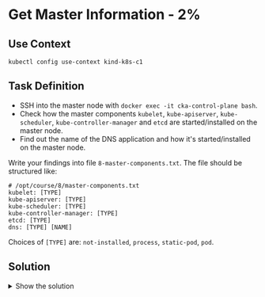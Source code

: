 # Get Master Information - 2%

## Use Context

```shell
kubectl config use-context kind-k8s-c1
```

## Task Definition

- SSH into the master node with `docker exec -it cka-control-plane bash`.
- Check how the master components `kubelet`, `kube-apiserver`, `kube-scheduler`, `kube-controller-manager` and `etcd` are started/installed on the master node.
- Find out the name of the DNS application and how it's started/installed on the master node.

Write your findings into file `8-master-components.txt`. The file should be structured like:

```shell
# /opt/course/8/master-components.txt
kubelet: [TYPE]
kube-apiserver: [TYPE]
kube-scheduler: [TYPE]
kube-controller-manager: [TYPE]
etcd: [TYPE]
dns: [TYPE] [NAME]
```

Choices of `[TYPE]` are: `not-installed`, `process`, `static-pod`, `pod`.

## Solution

<details>
  <summary>Show the solution</summary>

### Connect to cka-control-plane and get kubelet processes

```shell
docker exec -it k8s-c1-control-plane bash
root@k8s-c1-control-plane:/# 
```

```shell
ps aux | grep kubelet
root         567  3.5  3.5 1517664 287392 ?      Ssl  16:05   2:30 kube-apiserver --advertise-address=172.18.0.3 --allow-privileged=true --authorization-mode=Node,RBAC --client-ca-file=/etc/kubernetes/pki/ca.crt --enable-admission-plugins=NodeRestriction --enable-bootstrap-token-auth=true --etcd-cafile=/etc/kubernetes/pki/etcd/ca.crt --etcd-certfile=/etc/kubernetes/pki/apiserver-etcd-client.crt --etcd-keyfile=/etc/kubernetes/pki/apiserver-etcd-client.key --etcd-servers=https://127.0.0.1:2379 --kubelet-client-certificate=/etc/kubernetes/pki/apiserver-kubelet-client.crt --kubelet-client-key=/etc/kubernetes/pki/apiserver-kubelet-client.key --kubelet-preferred-address-types=InternalIP,ExternalIP,Hostname --proxy-client-cert-file=/etc/kubernetes/pki/front-proxy-client.crt --proxy-client-key-file=/etc/kubernetes/pki/front-proxy-client.key --requestheader-allowed-names=front-proxy-client --requestheader-client-ca-file=/etc/kubernetes/pki/front-proxy-ca.crt --requestheader-extra-headers-prefix=X-Remote-Extra- --requestheader-group-headers=X-Remote-Group --requestheader-username-headers=X-Remote-User --runtime-config= --secure-port=6443 --service-account-issuer=https://kubernetes.default.svc.cluster.local --service-account-key-file=/etc/kubernetes/pki/sa.pub --service-account-signing-key-file=/etc/kubernetes/pki/sa.key --service-cluster-ip-range=10.96.0.0/16 --tls-cert-file=/etc/kubernetes/pki/apiserver.crt --tls-private-key-file=/etc/kubernetes/pki/apiserver.key
root         741  1.4  1.2 2998988 98416 ?       Ssl  16:05   1:01 /usr/bin/kubelet --bootstrap-kubeconfig=/etc/kubernetes/bootstrap-kubelet.conf --kubeconfig=/etc/kubernetes/kubelet.conf --config=/var/lib/kubelet/config.yaml --container-runtime-endpoint=unix:///run/containerd/containerd.sock --node-ip=172.18.0.3 --node-labels= --pod-infra-container-image=registry.k8s.io/pause:3.9 --provider-id=kind://docker/k8s-c1/k8s-c1-control-plane --runtime-cgroups=/system.slice/containerd.service
root       29119  0.0  0.0   3240  1772 pts/1    S+   17:17   0:00 grep kubelet
```

Check which components are controlled via `systemd` looking at `/etc/systemd/system` directory:

```shell
root@k8s-c1-control-plane:/# find /etc/systemd/system/ | grep kube
/etc/systemd/system/10-kubeadm.conf
/etc/systemd/system/multi-user.target.wants/kubelet.service
/etc/systemd/system/kubelet.service
/etc/systemd/system/kubelet.slice
/etc/systemd/system/kubelet.service.d
/etc/systemd/system/kubelet.service.d/10-kubeadm.conf
/etc/systemd/system/kubelet.service.d/11-kind.conf
root@k8s-c1-control-plane:/#
```

```shell
root@k8s-c1-control-plane:/# find /etc/systemd/system/ | grep etcd
```

This shows `kubelet` is controlled via `systemd`, but no other service named kube nor etcd. It seems that this cluster has been setup using `kubeadm`, so we check in the default manifests directory:

```shell
root@k8s-c1-control-plane:/# find /etc/kubernetes/manifests/
/etc/kubernetes/manifests/
/etc/kubernetes/manifests/kube-scheduler.yaml
/etc/kubernetes/manifests/etcd.yaml
/etc/kubernetes/manifests/kube-apiserver.yaml
/etc/kubernetes/manifests/kube-controller-manager.yaml
root@k8s-c1-control-plane:/#
```

Let's check all `Pods` running on in the `kube-system` namespace on the master node:

```shell
root@k8s-c1-control-plane:/# kubectl -n kube-system get pod -o wide | grep control-plane
calico-node-xb7vz                              1/1     Running   0          74m   172.18.0.3   k8s-c1-control-plane   <none>           <none>
coredns-76f75df574-qtrrz                       1/1     Running   0          74m   10.244.0.2   k8s-c1-control-plane   <none>           <none>
coredns-76f75df574-xp5kr                       1/1     Running   0          74m   10.244.0.3   k8s-c1-control-plane   <none>           <none>
etcd-k8s-c1-control-plane                      1/1     Running   0          74m   172.18.0.3   k8s-c1-control-plane   <none>           <none>
kindnet-7pl7v                                  1/1     Running   0          74m   172.18.0.3   k8s-c1-control-plane   <none>           <none>
kube-apiserver-k8s-c1-control-plane            1/1     Running   0          74m   172.18.0.3   k8s-c1-control-plane   <none>           <none>
kube-controller-manager-k8s-c1-control-plane   1/1     Running   0          74m   172.18.0.3   k8s-c1-control-plane   <none>           <none>
kube-proxy-kfbfd                               1/1     Running   0          74m   172.18.0.3   k8s-c1-control-plane   <none>           <none>
kube-scheduler-k8s-c1-control-plane            1/1     Running   0          74m   172.18.0.3   k8s-c1-control-plane   <none>           <none>
```

We see that 4 static pods, with `-k8s-c1-control-plane` as suffix.

We also see that dns application seems to be coredns, but how is controlled?

```shell
root@k8s-c1-control-plane:/# kubectl -n kube-system get ds
NAME         DESIRED   CURRENT   READY   UP-TO-DATE   AVAILABLE   NODE SELECTOR            AGE
kindnet      3         3         3       3            3           kubernetes.io/os=linux   19h
kube-proxy   3         3         3       3            3           kubernetes.io/os=linux   19h
```

```shell
root@k8s-c1-control-plane:/# kubectl -n kube-system get deploy
NAME             READY   UP-TO-DATE   AVAILABLE   AGE
coredns          2/2     2            2           19h
metrics-server   1/1     1            1           128m
```

Seems `coredns` is controlled via a `Deployment`. We can generate the file with the findings:

### Generating the file

```shell
kubelet: process
kube-apiserver: static-pod
kube-scheduler: static-pod
kube-controller-manager: static-pod
etcd: pod
dns: pod coredns
```
</details>
